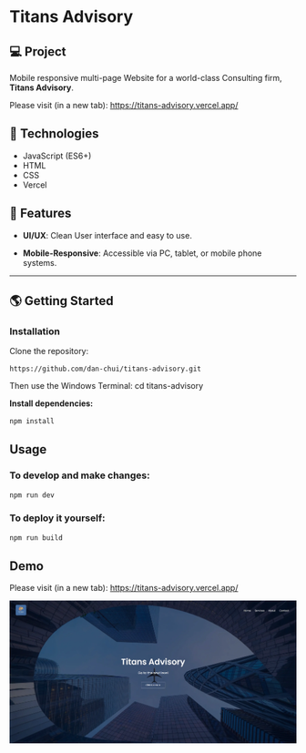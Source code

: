 # Titans Advisory

## 💻 Project
Mobile responsive multi-page Website for a world-class Consulting firm, **Titans Advisory**.

Please visit (in a new tab): https://titans-advisory.vercel.app/

## 🚀 Technologies

- JavaScript (ES6+)
- HTML
- CSS
- Vercel

## 💫 Features

- **UI/UX**: Clean User interface and easy to use.

- **Mobile-Responsive**: Accessible via PC, tablet, or mobile phone systems.

---

## 🌎 Getting Started

### Installation

Clone the repository:

```
https://github.com/dan-chui/titans-advisory.git
```

Then use the Windows Terminal: cd titans-advisory


**Install dependencies:**

```
npm install
```

## Usage
### To develop and make changes:

```
npm run dev
```

### To deploy it yourself:

```
npm run build
```

## Demo

Please visit (in a new tab): https://titans-advisory.vercel.app/

![](/assets/screenshot.webp)
